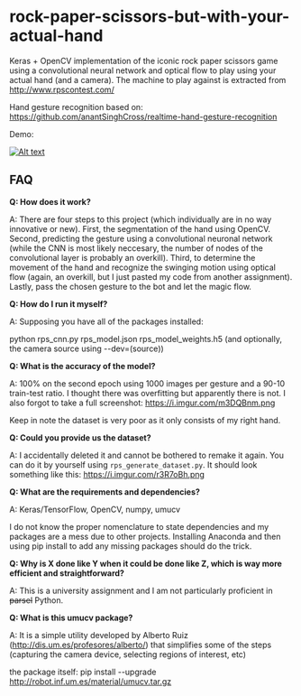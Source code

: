 # rock-paper-scissors-but-with-your-actual-hand
Keras + OpenCV implementation of the iconic rock paper scissors game using a convolutional neural network and optical flow to play using your actual hand (and a camera). The machine to play against is extracted from http://www.rpscontest.com/

Hand gesture recognition based on: https://github.com/anantSinghCross/realtime-hand-gesture-recognition

Demo:

[![Alt text](https://img.youtube.com/vi/vl_M1duWr8k/0.jpg)](https://www.youtube.com/watch?v=vl_M1duWr8k&)


## FAQ

**Q: How does it work?**

A: There are four steps to this project (which individually are in no way innovative or new). First, the segmentation of the hand using OpenCV. Second, predicting the gesture using a convolutional neuronal network (while the CNN is most likely neccesary, the number of nodes of the convolutional layer is probably an overkill). Third, to determine the movement of the hand and recognize the swinging motion using optical flow (again, an overkill, but I just pasted my code from another assignment). Lastly, pass the chosen gesture to the bot and let the magic flow.

**Q: How do I run it myself?**

A: Supposing you have all of the packages installed: 

python rps_cnn.py rps_model.json rps_model_weights.h5 (and optionally, the camera source using --dev=(source))

**Q: What is the accuracy of the model?**

A: 100% on the second epoch using 1000 images per gesture and a 90-10 train-test ratio. I thought there was overfitting but apparently there is not. I also forgot to take a full screenshot: https://i.imgur.com/m3DQBnm.png

Keep in note the dataset is very poor as it only consists of my right hand.

**Q: Could you provide us the dataset?**

A: I accidentally deleted it and cannot be bothered to remake it again. You can do it by yourself using `rps_generate_dataset.py`. It should look something like this:
https://i.imgur.com/r3R7oBh.png


**Q: What are the requirements and dependencies?**

A: Keras/TensorFlow, OpenCV, numpy, umucv

I do not know the proper nomenclature to state dependencies and my packages are a mess due to other projects. Installing Anaconda and then using pip install to add any missing packages should do the trick.

**Q: Why is X done like Y when it could be done like Z, which is way more efficient and straightforward?**

A: This is a university assignment and I am not particularly proficient in ~~parsel~~ Python.

**Q: What is this umucv package?**

A: It is a simple utility developed by Alberto Ruiz (http://dis.um.es/profesores/alberto/) that simplifies some of the steps (capturing the camera device, selecting regions of interest, etc)

the package itself: pip install --upgrade http://robot.inf.um.es/material/umucv.tar.gz


